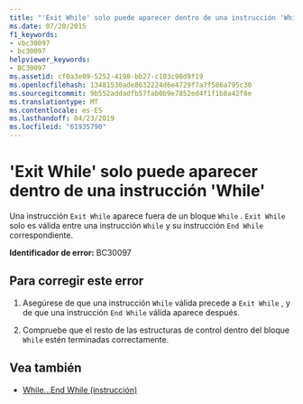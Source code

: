 ```yaml
---
title: "'Exit While' solo puede aparecer dentro de una instrucción 'While'"
ms.date: 07/20/2015
f1_keywords:
- vbc30097
- bc30097
helpviewer_keywords:
- BC30097
ms.assetid: cf0a3e09-5252-4198-bb27-c103c98d9f19
ms.openlocfilehash: 13481530ade8632224d6e4729f7a7f586a795c30
ms.sourcegitcommit: 9b552addadfb57fab0b9e7852ed4f1f1b8a42f8e
ms.translationtype: MT
ms.contentlocale: es-ES
ms.lasthandoff: 04/23/2019
ms.locfileid: "61935790"
---
```

# <a name="exit-while-can-only-appear-inside-a-while-statement"></a>'Exit While' solo puede aparecer dentro de una instrucción 'While'
Una instrucción `Exit While` aparece fuera de un bloque `While` . `Exit While` solo es válida entre una instrucción `While` y su instrucción `End While` correspondiente.  
  
 **Identificador de error:** BC30097  
  
## <a name="to-correct-this-error"></a>Para corregir este error  
  
1. Asegúrese de que una instrucción `While` válida precede a `Exit While` , y de que una instrucción `End While` válida aparece después.  
  
2. Compruebe que el resto de las estructuras de control dentro del bloque `While` estén terminadas correctamente.  
  
## <a name="see-also"></a>Vea también

- [While...End While (instrucción)](../../visual-basic/language-reference/statements/while-end-while-statement.md)
